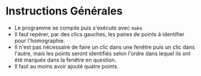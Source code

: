 # Instructions Générales

- Le programme se compile puis s'exécute avec `make`
- Il faut repérer, par des clics gauches, les paires de points à identifier pour l'homographie.
- Il n'est pas nécessaire de faire un clic dans une fenêtre puis un clic dans l'autre, mais les points seront identifiés selon l'ordre dans lequel ils ont été marqués dans la fenêtre en question.
- Il faut au moins avoir ajouté quatre points.
